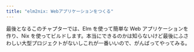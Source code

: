 ```yaml
---
title: "elm2nix: Webアプリケーションをつくる"
---
```


最後となるこのチャプターでは、Elm を使って簡単な Web アプリケーションを作り、Nix を使ってビルドします。本当にできるのかは知らないけど最後にふさわしい大型プロジェクトがないしこれが一番いいので、がんばってやってみる。
